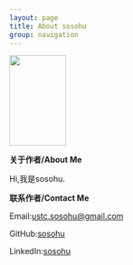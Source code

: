 ```yaml
---
layout: page
title: About sosohu
group: navigation
---
```


<img src="https://github.com/sosohu/sosohu.github.io/assets/image/headphoto.jpg" height="160" width="100" />

**关于作者/About Me**

Hi,我是sosohu.

**联系作者/Contact Me**

Email:<ustc.sosohu@gmail.com>

GitHub:[sosohu](https://github.com/sosohu)

LinkedIn:[sosohu](https://cn.linkedin.com/in/sosohu)



